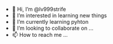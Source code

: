 - 👋 Hi, I’m @lv999strife
- 👀 I’m interested in learning new things
- 🌱 I’m currently learning pyhton
- 💞️ I’m looking to collaborate on ...
- 📫 How to reach me ...

<!---
lv999strife/lv999strife is a ✨ special ✨ repository because its `README.md` (this file) appears on your GitHub profile.
You can click the Preview link to take a look at your changes.
--->
